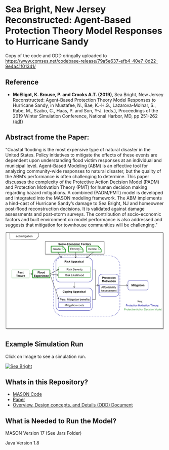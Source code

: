 # Sea Bright, New Jersey Reconstructed: Agent-Based Protection Theory Model Responses to Hurricane Sandy

Copy of the code and ODD oringally uploaded to <https://www.comses.net/codebase-release/79a5e637-efb4-40e7-8d22-9e4a41f01341/>
 
## Reference
 
* **McEligot, K. Brouse, P.  and Crooks A.T. (2019)**, Sea Bright, New Jersey Reconstructed: Agent-Based Protection Theory Model Responses to Hurricane Sandy, in Mustafee, N., Bae, K.-H.G., Lazarova-Molnar, S., Rabe, M., Szabo, C., Haas, P. and Son, Y-J. (eds.), Proceedings of the 2019 Winter Simulation Conference, National Harbor, MD, pp 251-262 [(pdf)](https://www.dropbox.com/s/jjxuaadftw9jztg/SEA_BRIGHT_Wintersim.pdf?dl=0)


## Abstract frome the Paper:

"Coastal flooding is the most expensive type of natural disaster in the United States. Policy initiatives to mitigate the effects of these events are dependent upon understanding flood victim responses at an individual and municipal level. Agent-Based Modeling (ABM) is an effective tool for analyzing community-wide responses to natural disaster, but the quality of the ABM’s performance is often challenging to determine. This paper discusses the complexity of the Protective Action Decision Model (PADM) and Protection Motivation Theory (PMT) for human decision making regarding hazard mitigations. A combined (PADM/PMT) model is developed and integrated into the MASON modeling framework. The ABM implements a hind-cast of Hurricane Sandy’s damage to Sea Bright, NJ and homeowner post-flood reconstruction decisions. It is validated against damage assessments and post-storm surveys. The contribution of socio-economic factors and built environment on model performance is also addressed and suggests that mitigation for townhouse communities will be challenging."
 
 ![DecisionModel.png](DecisionModel.png)
 

## Example Simulation Run

Click on Image to see a simulation run. 

[![Sea Bright](http://img.youtube.com/vi/1G0lCQGQSYE/0.jpg)](http://www.youtube.com/watch?v=1G0lCQGQSYE "Sea Bright")

## Whats in this Repository? 
* [MASON Code](SeaBrightCode)
* [Paper](SEA_BRIGHT_Wintersim.pdf)
* [Overview, Design concepts, and Details (ODD) Document](SeaBrightODD.pdf)

## What is Needed to Run the Model?
MASON Version 17 (See Jars Folder)

Java Version 1.8
